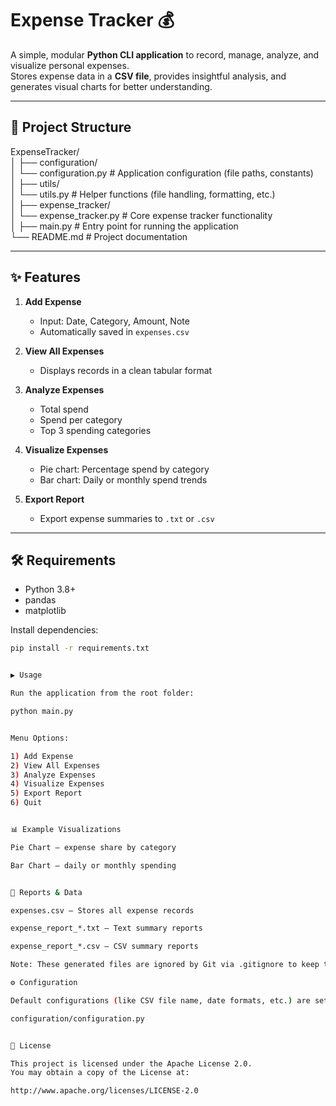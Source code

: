 # Expense Tracker 💰

A simple, modular **Python CLI application** to record, manage, analyze, and visualize personal expenses.  
Stores expense data in a **CSV file**, provides insightful analysis, and generates visual charts for better understanding.

---

## 📂 Project Structure

ExpenseTracker/\
│
├── configuration/\
│ └── configuration.py # Application configuration (file paths, constants)\
│
├── utils/\
│ └── utils.py # Helper functions (file handling, formatting, etc.)\
│
├── expense_tracker/\
│ └── expense_tracker.py # Core expense tracker functionality\
│
├── main.py # Entry point for running the application\
└── README.md # Project documentation


---

## ✨ Features

1. **Add Expense**
   - Input: Date, Category, Amount, Note
   - Automatically saved in `expenses.csv`

2. **View All Expenses**
   - Displays records in a clean tabular format

3. **Analyze Expenses**
   - Total spend
   - Spend per category
   - Top 3 spending categories

4. **Visualize Expenses**
   - Pie chart: Percentage spend by category
   - Bar chart: Daily or monthly spend trends

5. **Export Report**
   - Export expense summaries to `.txt` or `.csv`

---

## 🛠 Requirements

- Python 3.8+
- pandas
- matplotlib

Install dependencies:
```bash
pip install -r requirements.txt


▶️ Usage

Run the application from the root folder:

python main.py


Menu Options:

1) Add Expense
2) View All Expenses
3) Analyze Expenses
4) Visualize Expenses
5) Export Report
6) Quit


📊 Example Visualizations

Pie Chart – expense share by category

Bar Chart – daily or monthly spending


📄 Reports & Data

expenses.csv – Stores all expense records

expense_report_*.txt – Text summary reports

expense_report_*.csv – CSV summary reports

Note: These generated files are ignored by Git via .gitignore to keep the repo clean.

⚙️ Configuration

Default configurations (like CSV file name, date formats, etc.) are set in:

configuration/configuration.py


📜 License

This project is licensed under the Apache License 2.0.
You may obtain a copy of the License at:

http://www.apache.org/licenses/LICENSE-2.0

